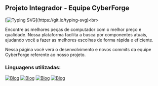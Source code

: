 ## Projeto Integrador - Equipe CyberForge

[![Typing SVG](https://readme-typing-svg.demolab.com/?lines=CyberForge+-+Compare+e+escolha!)](https://git.io/typing-svg)<br>

Encontre as melhores peças de computador com o melhor preço e qualidade. Nossa plataforma facilita a busca por componentes atuais, ajudando você a fazer as melhores escolhas de forma rápida e eficiente. 

Nessa página você verá o desenvolvimento e novos commits da equipe CyberForge referente ao nosso projeto.

### Linguagens utilizadas:
[![Blog](https://img.shields.io/badge/CSS-239120?&style=for-the-badge&logo=css3&logoColor=white)]()
[![Blog](https://img.shields.io/badge/HTML5-E34F26?style=for-the-badge&logo=html5&logoColor=white)]()
[![Blog](https://img.shields.io/badge/JavaScript-323330?style=for-the-badge&logo=javascript&logoColor=F7DF1E)]()
[![Blog](https://img.shields.io/badge/Windows-0078D6?style=for-the-badge&logo=windows&logoColor=white)]()
